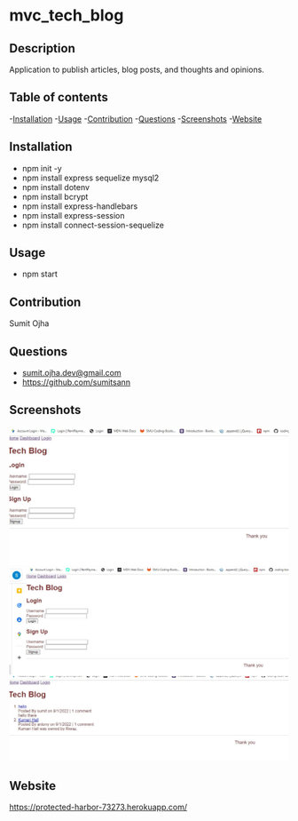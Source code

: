 # mvc_tech_blog

## Description

Application to publish articles, blog posts, and thoughts and opinions.

## Table of contents

-[Installation](#Installation) 
-[Usage](#Usage) 
-[Contribution](#Contribution) 
-[Questions](#Questions) 
-[Screenshots](#Screenshots) 
-[Website](#Website)

## Installation

- npm init -y
- npm install express sequelize mysql2
- npm install dotenv
- npm install bcrypt
- npm install express-handlebars
- npm install express-session
- npm install connect-session-sequelize

## Usage

- npm start

## Contribution

Sumit Ojha

## Questions

- sumit.ojha.dev@gmail.com
- https://github.com/sumitsann

## Screenshots

![](./assets/images/Screenshot-01.jpg)
![](./assets/images/Screenshot-02.jpg)
![](./assets/images/Screenshot-03.jpg)

## Website

https://protected-harbor-73273.herokuapp.com/
